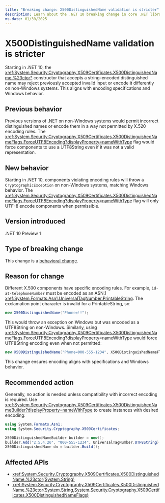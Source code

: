 ```yaml
---
title: "Breaking change: X500DistinguishedName validation is stricter"
description: Learn about the .NET 10 breaking change in core .NET libraries where X500DistinguishedName validation is stricter.
ms.date: 01/30/2025
---
```

# X500DistinguishedName validation is stricter

Starting in .NET 10, the <xref:System.Security.Cryptography.X509Certificates.X500DistinguishedName.%23ctor*> constructor that accepts a string-encoded distinguished name may reject previously accepted invalid input or encode it differently on non-Windows systems. This aligns with encoding specifications and Windows behavior.

## Previous behavior

Previous versions of .NET on non-Windows systems would permit incorrect distinguished names or encode them in a way not permitted by X.520 encoding rules. The <xref:System.Security.Cryptography.X509Certificates.X500DistinguishedNameFlags.ForceUTF8Encoding?displayProperty=nameWithType> flag would force components to use a UTF8String even if it was not a valid representation.

## New behavior

Starting in .NET 10, components violating encoding rules will throw a `CryptographicException` on non-Windows systems, matching Windows behavior. The <xref:System.Security.Cryptography.X509Certificates.X500DistinguishedNameFlags.ForceUTF8Encoding?displayProperty=nameWithType> flag will only UTF-8 encode components when permissible.

## Version introduced

.NET 10 Preview 1

## Type of breaking change

This change is a [behavioral change](../../categories.md#behavioral-change).

## Reason for change

Different X.500 components have specific encoding rules. For example, `id-at-telephoneNumber` must be encoded as an ASN.1 <xref:System.Formats.Asn1.UniversalTagNumber.PrintableString>. The exclamation point character is invalid for a PrintableString, so:

```C#
new X500DistinguishedName("Phone=!!");
```

This would throw an exception on Windows but was encoded as a UTF8String on non-Windows. Similarly, using <xref:System.Security.Cryptography.X509Certificates.X500DistinguishedNameFlags.ForceUTF8Encoding?displayProperty=nameWithType> would force UTF8String encoding even when not permitted:

```C#
new X500DistinguishedName("Phone=000-555-1234", X500DistinguishedNameFlags.ForceUTF8Encoding);
```

This change ensures encoding aligns with specifications and Windows behavior.

## Recommended action

Generally, no action is needed unless compatibility with incorrect encoding is required. Use <xref:System.Security.Cryptography.X509Certificates.X500DistinguishedNameBuilder?displayProperty=nameWithType> to create instances with desired encoding:

```C#
using System.Formats.Asn1;
using System.Security.Cryptography.X509Certificates;

X500DistinguishedNameBuilder builder = new();
builder.Add("2.5.4.20", "000-555-1234", UniversalTagNumber.UTF8String);
X500DistinguishedName dn = builder.Build();
```

## Affected APIs

- <xref:System.Security.Cryptography.X509Certificates.X500DistinguishedName.%23ctor(System.String)>
- <xref:System.Security.Cryptography.X509Certificates.X500DistinguishedName.%23ctor(System.String,System.Security.Cryptography.X509Certificates.X500DistinguishedNameFlags)>

